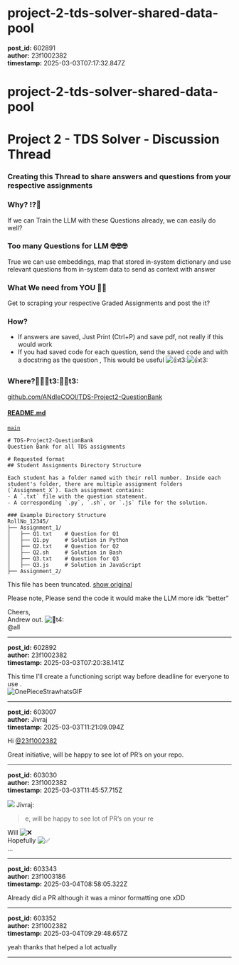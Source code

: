 # project-2-tds-solver-shared-data-pool

**post_id:** 602891  
**author:** 23f1002382  
**timestamp:** 2025-03-03T07:17:32.847Z

# project-2-tds-solver-shared-data-pool

# Project 2 - TDS Solver - Discussion Thread

### Creating this Thread to share answers and questions from your respective assignments

### Why? :interrobang::thinking:

If we can Train the LLM with these Questions already, we can easily do well?

### Too many Questions for LLM :nerd_face::nerd_face::nerd_face:

True we can use embeddings, map that stored in-system dictionary and use relevant questions from in-system data to send as context with answer

### What We need from YOU 🫵🏽

Get to scraping your respective Graded Assignments and post the it?

### How?

* If answers are saved, Just Print (Ctrl+P) and save pdf, not really if this would work
* If you had saved code for each question, send the saved code and with a docstring as the question , This would be useful ![:+1:t3:](https://emoji.discourse-cdn.com/google/+1/3.png?v=12 ":+1:t3:")![:+1:t3:](https://emoji.discourse-cdn.com/google/+1/3.png?v=12 ":+1:t3:")

### Where?:thinking::man_shrugging:t3::man_shrugging:t3:

[github.com/ANdIeCOOl/TDS-Project2-QuestionBank](https://github.com/ANdIeCOOl/TDS-Project2-QuestionBank/blob/main/README.md)

#### [README.md](https://github.com/ANdIeCOOl/TDS-Project2-QuestionBank/blob/main/README.md)

[`main`](https://github.com/ANdIeCOOl/TDS-Project2-QuestionBank/blob/main/README.md)

```
# TDS-Project2-QuestionBank
Question Bank for all TDS assignments

# Requested format
## Student Assignments Directory Structure

Each student has a folder named with their roll number. Inside each student's folder, there are multiple assignment folders (`Assignment_X`). Each assignment contains:
- A `.txt` file with the question statement.
- A corresponding `.py`, `.sh`, or `.js` file for the solution.

### Example Directory Structure
RollNo_12345/
├── Assignment_1/
│   ├── Q1.txt    # Question for Q1
│   ├── Q1.py     # Solution in Python
│   ├── Q2.txt    # Question for Q2
│   ├── Q2.sh     # Solution in Bash
│   ├── Q3.txt    # Question for Q3
│   ├── Q3.js     # Solution in JavaScript
├── Assignment_2/

```

This file has been truncated. [show original](https://github.com/ANdIeCOOl/TDS-Project2-QuestionBank/blob/main/README.md)

Please note, Please send the code it would make the LLM more idk “better”

Cheers,  
Andrew out. ![:facepunch:t4:](https://emoji.discourse-cdn.com/google/facepunch/4.png?v=12 ":facepunch:t4:")  
@all

---

**post_id:** 602892  
**author:** 23f1002382  
**timestamp:** 2025-03-03T07:20:38.141Z

This time I’ll create a functioning script way before deadline for everyone to use .  
![OnePieceStrawhatsGIF](https://europe1.discourse-cdn.com/flex013/uploads/iitm/original/3X/a/2/a2ca53960e1ef9d9566dd1648096df09332e6310.gif)

---

**post_id:** 603007  
**author:** Jivraj  
**timestamp:** 2025-03-03T11:21:09.094Z

Hi [@23f1002382](/u/23f1002382)

Great initiative, will be happy to see lot of PR’s on your repo.

---

**post_id:** 603030  
**author:** 23f1002382  
**timestamp:** 2025-03-03T11:45:57.715Z

![](https://avatars.discourse-cdn.com/v4/letter/j/b9bd4f/48.png) Jivraj:

> e, will be happy to see lot of PR’s on your re

Will ![:x:](https://emoji.discourse-cdn.com/google/x.png?v=12 ":x:")  
Hopefully ![:white_check_mark:](https://emoji.discourse-cdn.com/google/white_check_mark.png?v=12 ":white_check_mark:")  
…

---

**post_id:** 603343  
**author:** 23f1003186  
**timestamp:** 2025-03-04T08:58:05.322Z

Already did a PR although it was a minor formatting one xDD

---

**post_id:** 603352  
**author:** 23f1002382  
**timestamp:** 2025-03-04T09:29:48.657Z

yeah thanks that helped a lot actually

---

